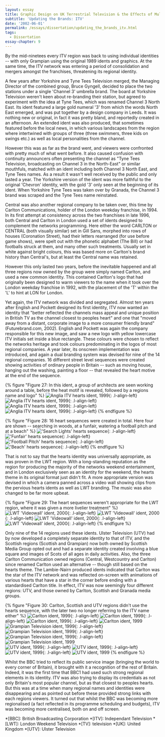 ```yaml
---
layout: essay
title: Graphic Design on UK Terrestrial Television & the Effects of Multi-Channel Growth
subtitle: 'Updating the Brands: ITV'
date: '2002-06-01'
permalink: /essays/dissertation/updating_the_brands_itv.html
tags:
  - Dissertation
essay-chapter: 9
---
```

By the mid-ninetees every ITV region was back to using individual identities -- with only Grampian using the original 1989 idents and graphics. At the same time, the ITV network was entering a period of consolidation and mergers amongst the franchises, threatening its regional identity.

A few years after Yorkshire and Tyne Tees Television merged, the Managing Director of the combined group, Bruce Gyngell, decided to place the two stations under a single 'Channel 3' umbrella brand. The board at Yorkshire Television weren't keen about re-branding their station, but agreed to experiment with the idea at Tyne Tees, which was renamed Channel 3 North East. Its ident featured a large gold numeral '3' from which the words North East emerged, and was put together by a design company in Leeds. It was nothing new or original, in fact it was pretty bland, and reportedly created in an afternoon. An extended ident was also produced, that sometimes featured before the local news, in which various landscapes from the region where intertwined with groups of three (three swimmers, three kids on swings etc.) as well as local personalities from the channel.

However this was as far as the brand went, and viewers were confronted with pretty much of what went before. It also caused confusion with continuity announcers often presenting the channel as "Tyne Tees Television, broadcasting on Channel 3 in the North-East" or similar mouthfuls, matched with an ident including both Channel 3 North East, and Tyne Tees names. As a result it wasn't well received by the public and only lasted a year. The Yorkshire version of the ident was more faithful to the original 'Chevron' identity, with the gold '3' only seen at the beginning of its ident. When Yorkshire Tyne Tees was taken over by Granada, the Channel 3 brand was scraped and the Tyne Tees name reinstated.

Central was also another regional company to be taken over, this time by Carlton Communications, holder of the London weekday franchise, in 1994. In its first attempt at consistency across the two franchises in late 1996, both Central and Carlton in London used a set of idents designed to complement the networks programming. Here either the word CARLTON or CENTRAL (both visually similar) set in Gill Sans, morphed into rows of houses (Coronation Street), had their letters rearranged (for use before game shows), were spelt out with the phonetic alphabet (The Bill) or had footballs struck at them, and many other such treatments. Usually set in white against bright colours, this was based more on Carlton's brand history than Central's, but at least the Central name was retained.

However this only lasted two years, before the inevitable happened and all three regions now owned by the group were simply named Carlton, and used a new common identity. This contained Carlton's logo that had originally been designed to warm viewers to the name when it took over the London weekday franchise in 1992, with the placement of the 'T' within the 'L' to hint at LON for London.

Yet again, the ITV network was divided and segregated. Almost ten years after English and Pockett designed its first identity, ITV now wanted an identity that "better reflected the channels mass appeal and unique position in British TV as the channel closest to peoples heart" and one that "moved away from a distant, corporate image to a more consumer friendly brand" (Futurebrand.com, 2002). English and Pockett was again the company responsible for this new image, and saw a new logo with yellow lowercase ITV initials set inside a blue rectangle. These colours were chosen to reflect the networks heritage and took colours predominating in the logos of most regional companies. A year later, its onscreen implementation was introduced, and again a dual branding system was devised for nine of the 14 regional companies. 16 different street level sequences were created showing activities of ordinary people in Britain -- such as moving house, hanging out the washing, painting a floor -- that revealed the heart motive at the end of the sequence.

{% figure "Figure 27: In this ident, a group of architects are seen working around a table, before the heat motif is revealed, followed by a regions name and logo" %}
![Anglia ITV hearts ident, 1999](/assets/images/essays/dissertation/figure-27a.png){: .l-align-left}
![Anglia ITV hearts ident, 1999](/assets/images/essays/dissertation/figure-27b.png){: .l-align-left}
![Anglia ITV hearts ident, 1999](/assets/images/essays/dissertation/figure-27c.png){: .l-align-left}
![Anglia ITV hearts ident, 1999](/assets/images/essays/dissertation/figure-27d.png){: .l-align-left}
{% endfigure %}

{% figure "Figure 28: 16 heart sequences were created in total. Here four are shown -- searching in woods, at a funfair, watering a football pitch and at a beach" %}
!['Search Lights' hearts sequence](/assets/images/essays/dissertation/figure-28a.png){: .l-align-left}
!['Funfair' hearts sequence](/assets/images/essays/dissertation/figure-28b.png){: .l-align-left}
!['Football Pitch' hearts sequence](/assets/images/essays/dissertation/figure-28c.png){: .l-align-left}
!['Beach' hearts sequence](/assets/images/essays/dissertation/figure-28d.png){: .l-align-left}
{% endfigure %}

That is not to say that the hearts identity was universally appropriate, as was proven in the LWT region. With a long-standing reputation as the region for producing the majority of the networks weekend entertainment, and in London exclusively seen as an identity for the weekend, the hearts theme in its original format just didn't fit. A more appropriate version was devised in which a camera panned across a video wall showing clips from the pervious hearts idents as well as LWT branding. The music was also changed to be far more upbeat.

{% figure "Figure 29: The heart sequences weren't appropriate for the LWT region, where it was given a more livelier treatment" %}
![LWT 'Videowall' ident, 2000](/assets/images/essays/dissertation/figure-29a.png){: .l-align-left}
![LWT 'Videowall' ident, 2000](/assets/images/essays/dissertation/figure-29b.png){: .l-align-left}
![LWT 'Videowall' ident, 2000](/assets/images/essays/dissertation/figure-29c.png){: .l-align-left}
![LWT 'Videowall' ident, 2000](/assets/images/essays/dissertation/figure-29d.png){: .l-align-left}
{% endfigure %}

Only nine of the 14 regions used these idents. Ulster Television (UTV) had by now developed a completely separate identity to that of ITV, and the Scottish regions (Scottish and Grampian) now both owned by Scottish Media Group opted out and had a separate identity created involving a blue square and images of Scots of all ages in daily activities. Also, the three Carlton Communication owned regions (Central, Westcountry and Carlton) since renamed Carlton used an alternative -- though still based on the hearts theme. The Lambie-Nairn produced idents indicated that Carlton was the star of the ITV network and was reflected on-screen with animations of various hearts that have a star in the corner before ending with a standardised Carlton title. In effect, ITV was now seemingly four different regions: UTV, and those owned by Carlton, Scottish and Granada media groups.

{% figure "Figure 30: Carlton, Scottish and UTV regions didn't use the hearts sequence, with the later two no longer referring to the ITV name either" %}
![Carlton ident, 1999](/assets/images/essays/dissertation/figure-30a.png){: .l-align-left}
![Carlton ident, 1999](/assets/images/essays/dissertation/figure-30b.png){: .l-align-left}
![Carlton ident, 1999](/assets/images/essays/dissertation/figure-30c.png){: .l-align-left}
![Carlton ident, 1999](/assets/images/essays/dissertation/figure-30d.png)<br/>
![Grampian Television ident, 1999](/assets/images/essays/dissertation/figure-30e.png){: .l-align-left}
![Grampian Television ident, 1999](/assets/images/essays/dissertation/figure-30f.png){: .l-align-left}
![Grampian Television ident, 1999](/assets/images/essays/dissertation/figure-30g.png){: .l-align-left}
![Grampian Television ident, 1999](/assets/images/essays/dissertation/figure-30h.png)<br/>
![UTV ident, 1999](/assets/images/essays/dissertation/figure-30i.png){: .l-align-left}
![UTV ident, 1999](/assets/images/essays/dissertation/figure-30j.png){: .l-align-left}
![UTV ident, 1999](/assets/images/essays/dissertation/figure-30k.png){: .l-align-left}
![UTV ident, 1999](/assets/images/essays/dissertation/figure-30l.png)
{% endfigure %}

Whilst the BBC tried to reflect its public service image (bringing the world to every corner of Britain), it brought with it a recognition of the rest of Britain. Indeed, it was the first time that BBC1 had used such strong regional elements in its identity. ITV was also trying to display its credentials as not only Britain's most popular channel, but as that closest to peoples hearts. But this was at a time when many regional names and identities were disappearing and as pointed out before these provided strong links with each regions viewers. It turned out that whilst the BBC was becoming more regionalised (a fact reflected in its programme scheduling and budgets), ITV was becoming more centralised, both on and off screen.

*[BBC]: British Broadcasting Corporation
*[ITV]: Independant Television
*[LWT]: London Weekend Television
*[TV]: television
*[UK]: United Kingdom
*[UTV]: Ulster Television
